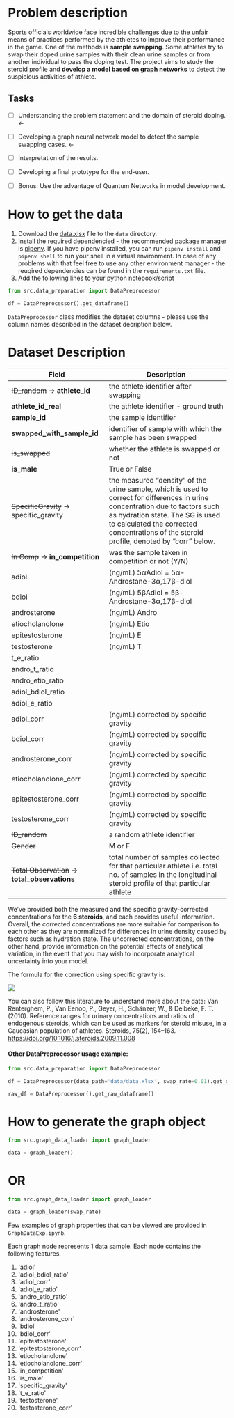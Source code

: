 # Problem description
Sports officials worldwide face incredible challenges due to the unfair means of practices performed by the athletes to improve their performance in the game. One of the methods is **sample swapping**. Some athletes try to swap their doped urine samples with their clean urine samples or from another individual to pass the doping test. The project aims to study the steroid profile and **develop a model based on graph networks** to detect the suspicious activities of athlete.

## Tasks
- [ ] Understanding the problem statement and the domain of steroid doping. &#8592;
- [ ] Developing a graph neural network model to detect the sample swapping cases. &#8592;
- [ ] Interpretation of the results.
- [ ] Developing a final prototype for the end-user.
- [ ] Bonus: Use the advantage of Quantum Networks in model development.


# How to get the data
1. Download the [data.xlsx](https://drive.google.com/drive/folders/1grn0BNDL4azKUvL-5whKiGLE49w5vUjH) file to the `data` directory.
1.  Install the required dependencied - the recommended package manager is [pipenv](https://pypi.org/project/pipenv/). If you have pipenv installed, you can run `pipenv install` and `pipenv shell` to run your shell in a virtual environment. In case of any problems with that feel free to use any other environment manager - the reuqired dependencies can be found in the `requirements.txt` file.
1. Add the following lines to your python notebook/script

```python
from src.data_preparation import DataPreprocessor

df = DataPreprocessor().get_dataframe()
```
`DataPreprocessor` class modifies the dataset columns - please use the column names described in the dataset decription below. 

# Dataset Description

| Field | Description |
| ------- | ------ |
| ~~ID_random~~ &#8594; **athlete_id** | the athlete identifier after swapping|
| **athlete_id_real** | the athlete identifier - ground truth |
| **sample_id** | the sample identifier|
| **swapped_with_sample_id** | identifier of sample with which the sample has been swapped |
| ~~is_swapped~~ | whether the athlete is swapped or not |
| **is_male** | True or False | 
| ~~SpecificGravity~~ &#8594; specific_gravity | the measured “density” of the urine sample, which is used to correct for differences in urine concentration due to factors such as hydration state. The SG is used to calculated the corrected concentrations of the steroid profile, denoted by “corr” below. |
| ~~In Comp~~ &#8594; **in_competition** | was the sample taken in competition or not (Y/N) |
| adiol | (ng/mL)  5αAdiol = 5α-Androstane-3α,17β-diol |
| bdiol | (ng/mL) 5βAdiol = 5β-Androstane-3α,17β-diol |
| androsterone | (ng/mL) Andro |
| etiocholanolone | (ng/mL) Etio |
| epitestosterone | (ng/mL) E |
| testosterone | (ng/mL) T |
| t_e_ratio |
| andro_t_ratio |
| andro_etio_ratio |
| adiol_bdiol_ratio |
| adiol_e_ratio |
| adiol_corr | (ng/mL) corrected by specific gravity |
| bdiol_corr | (ng/mL) corrected by specific gravity |
| androsterone_corr | (ng/mL) corrected by specific gravity |
| etiocholanolone_corr | (ng/mL) corrected by specific gravity |
| epitestosterone_corr | (ng/mL) corrected by specific gravity |
| testosterone_corr | (ng/mL) corrected by specific gravity |
| ~~ID_random~~ | a random athlete identifier |
| ~~Gender~~| M or F |
| ~~Total Observation~~ &#8594; **total_observations**| total number of samples collected for that particular athlete i.e. total no. of samples in the longitudinal steroid profile of that particular athlete |



We’ve provided both the measured and the specific gravity-corrected concentrations for the **6 steroids**, and each provides useful information. Overall, the corrected concentrations are more suitable for comparison to each other as they are normalized for differences in urine density caused by factors such as hydration state. The uncorrected concentrations, on the other hand, provide information on the potential effects of analytical variation, in the event that you may wish to incorporate analytical uncertainty into your model.

The formula for the correction using specific gravity is:

<img src="https://latex.codecogs.com/gif.latex?Conc_corr=Conc\_measured\cdot\frac{1.02-1}{SG-1}" />



You can also follow this literature to understand more about the data:
Van Renterghem, P., Van Eenoo, P., Geyer, H., Schänzer, W., & Delbeke, F. T. (2010). Reference ranges for urinary concentrations and ratios of endogenous steroids, which can be used as markers for steroid misuse, in a Caucasian population of athletes. Steroids, 75(2), 154–163. https://doi.org/10.1016/j.steroids.2009.11.008
 


 


#### Other DataPreprocessor usage example:
```python
from src.data_preparation import DataPreprocessor

df = DataPreprocessor(data_path='data/data.xlsx', swap_rate=0.01).get_dataframe()

raw_df = DataPreprocessor().get_raw_dataframe()
```

# How to generate the graph object
```python
from src.graph_data_loader import graph_loader

data = graph_loader()
```
# OR
```python
from src.graph_data_loader import graph_loader

data = graph_loader(swap_rate)
```

Few examples of graph properties that can be viewed are provided in `GraphDataExp.ipynb`.

Each graph node represents 1 data sample. Each node contains the following features.
1. 'adiol'
2. 'adiol_bdiol_ratio' 
3. 'adiol_corr'
4. 'adiol_e_ratio'
5. 'andro_etio_ratio'
6. 'andro_t_ratio'
7. 'androsterone'
8. 'androsterone_corr'
9. 'bdiol'
10. 'bdiol_corr'
11. 'epitestosterone'
12. 'epitestosterone_corr'
13. 'etiocholanolone'
14. 'etiocholanolone_corr'
15. 'in_competition'
16. 'is_male'
17. 'specific_gravity'
18. 't_e_ratio'
19. 'testosterone'
20. 'testosterone_corr'